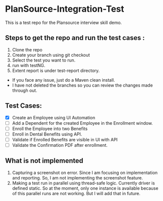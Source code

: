 # PlanSource-Integration-Test
This is a test repo for the Plansource interview skill demo.

## Steps to get the repo and run the test cases :
1. Clone the repo
2. Create your branch using git checkout
3. Select the test you want to run.
4. run with testNG.
5. Extent report is under test-report directory.
* If you face any issue, just do a Maven clean install.
* I have not deleted the branches so you can review the changes made through out.

## Test Cases:

- [X] Create an Employee using UI Automation
- [ ] Add a Dependent for the created Employee in the Enrollment window.
- [ ] Enroll the Employee into two Benefits
- [ ] Enroll in Dental Benefits using API.
- [ ] Validate if Enrolled Benefits are visible in UI with API
- [ ] Validate the Confirmation PDF after enrollment.

## What is not implemented
1. Capturing a screenshot on error. Since I am focusing on implementation and reporting. So, I am not implementing the screenshot feature.
2. Making a test run in parallel using thread-safe logic. Currently driver is defined static. So at the moment, only one instance is available because of this parallel runs are not working. But I will add that in future.
